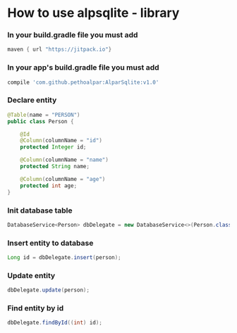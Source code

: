 # How to use alpsqlite - library

### In your build.gradle file you must add

```gradle
maven { url "https://jitpack.io"}
```

### In your app's build.gradle file you must add 

```gradle
compile 'com.github.pethoalpar:AlparSqlite:v1.0'
```

### Declare entity

```java
@Table(name = "PERSON")
public class Person {

    @Id
    @Column(columnName = "id")
    protected Integer id;

    @Column(columnName = "name")
    protected String name;

    @Column(columnName = "age")
    protected int age;
}
```

### Init database table

```java
DatabaseService<Person> dbDelegate = new DatabaseService<>(Person.class, this);
```

### Insert entity to database

```java
Long id = dbDelegate.insert(person);
```

### Update entity

```java
dbDelegate.update(person);
```

### Find entity by id

```java
dbDelegate.findById((int) id);
```
